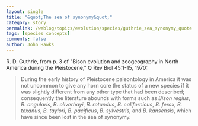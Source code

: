 ```yaml
---
layout: single 
title: "&quot;The sea of synonymy&quot;" 
category: story
permalink: /weblog/topics/evolution/species/guthrie_sea_synonymy_quote.html
tags: [species concepts] 
comments: false 
author: John Hawks 
---
```



<p>
R. D. Guthrie, from p. 3 of "Bison evolution and zoogeography in North America during the Pleistocene," Q Rev Biol 45:1-15, 1970: 
</p>

<blockquote>During the early history of Pleistocene paleontology in America it was not uncommon to give any horn core the status of a new species if it was slightly different from any other type that had been described; consequently the literature abounds with forms such as <i>Bison regius</i>, <i>B. angularis</i>, <i>B. oliverhayi</i>, <i>B. rotundus</i>, <i>B. californicus</i>, <i>B. ferox</i>, <i>B. texanus</i>, <i>B. taylori</i>, <i>B. pacificus</i>, <i>B. sylvestris</i>, and <i>B. kansensis</i>, which have since been lost in the sea of synonymy. </blockquote>

